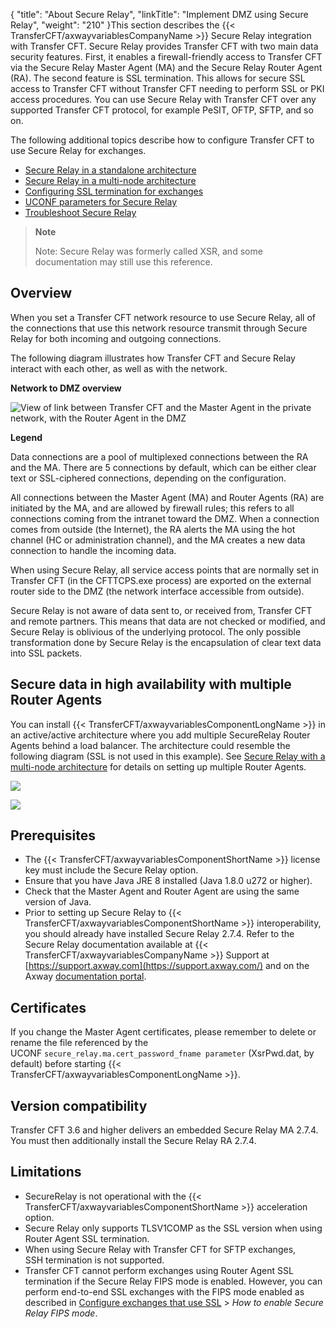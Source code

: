 {
    "title": "About Secure Relay",
    "linkTitle": "Implement DMZ using Secure Relay",
    "weight": "210"
}This section describes the {{< TransferCFT/axwayvariablesCompanyName  >}} Secure Relay integration with Transfer CFT. Secure Relay provides Transfer CFT with two main data security features. First, it enables a firewall-friendly access to Transfer CFT via the Secure Relay Master Agent (MA) and the Secure Relay Router Agent (RA). The second feature is SSL termination. This allows for secure SSL access to Transfer CFT without Transfer CFT needing to perform SSL or PKI access procedures. You can use Secure Relay with Transfer CFT over any supported Transfer CFT protocol, for example PeSIT, OFTP, SFTP, and so on.

The following additional topics describe how to configure Transfer CFT to use Secure Relay for exchanges.

- [Secure Relay in a standalone architecture](cft_sr_configuration)
- [Secure Relay in a multi-node architecture](cft_sr_conf_multinode)
- [Configuring SSL termination for exchanges](sr_ssl)
- [UCONF parameters for Secure Relay](sr_parameters)
- [Troubleshoot Secure Relay](sr_troubleshooting)

> **Note**
>
> Note: Secure Relay was formerly called XSR, and some documentation may still use this reference.

Overview
--------

When you set a Transfer CFT network resource to use Secure Relay, all of the connections that use this network resource transmit through Secure Relay for both incoming and outgoing connections.

The following diagram illustrates how Transfer CFT and Secure Relay interact with each other, as well as with the network.

********Network to DMZ overview********

![View of link between Transfer CFT and the Master Agent in the private network, with the Router Agent in the DMZ](/Images/TransferCFT/sr_new4.png)

****Legend****

Data connections are a pool of multiplexed connections between the RA and the MA. There are 5 connections by default, which can be either clear text or SSL-ciphered connections, depending on the configuration.

All connections between the Master Agent (MA) and Router Agents (RA) are initiated by the MA, and are allowed by firewall rules; this refers to all connections coming from the intranet toward the DMZ. When a connection comes from outside (the Internet), the RA alerts the MA using the hot channel (HC or administration channel), and the MA creates a new data connection to handle the incoming data.

When using Secure Relay, all service access points that are normally set in Transfer CFT (in the CFTTCPS.exe process) are exported on the external router side to the DMZ (the network interface accessible from outside).

Secure Relay is not aware of data sent to, or received from, Transfer CFT and remote partners. This means that data are not checked or modified, and Secure Relay is oblivious of the underlying protocol. The only possible transformation done by Secure Relay is the encapsulation of clear text data into SSL packets.

Secure data in high availability with multiple Router Agents
------------------------------------------------------------

You can install {{< TransferCFT/axwayvariablesComponentLongName  >}} in an active/active architecture where you add multiple SecureRelay Router Agents behind a load balancer. The architecture could resemble the following diagram (SSL is not used in this example). See [Secure Relay with a multi-node architecture](cft_sr_conf_multinode) for details on setting up multiple Router Agents.

![](/Images/TransferCFT/sec_relay_multi_RA.png)

![](/Images/TransferCFT/sr_add_node.png)

Prerequisites
-------------

- The {{< TransferCFT/axwayvariablesComponentShortName  >}} license key must include the Secure Relay option.
- Ensure that you have Java JRE 8 installed (Java 1.8.0 u272 or higher).
- Check that the Master Agent and Router Agent are using the same version of Java.
- Prior to setting up Secure Relay to {{< TransferCFT/axwayvariablesComponentShortName  >}} interoperability, you should already have installed Secure Relay 2.7.4. Refer to the Secure Relay documentation available at {{< TransferCFT/axwayvariablesCompanyName  >}} Support at [https://support.axway.com](https://support.axway.com/) and on the Axway [documentation portal](https://docs.axway.com/).

Certificates
------------

If you change the Master Agent certificates, please remember to delete or rename the file referenced by the UCONF `secure_relay.ma.cert_password_fname parameter` (XsrPwd.dat, by default) before starting {{< TransferCFT/axwayvariablesComponentLongName  >}}.

Version compatibility
---------------------

Transfer CFT 3.6 and higher delivers an embedded Secure Relay MA 2.7.4. You must then additionally install the Secure Relay RA 2.7.4.

Limitations
-----------

- SecureRelay is not operational with the {{< TransferCFT/axwayvariablesComponentShortName  >}} acceleration option.
- Secure Relay only supports TLSV1COMP as the SSL version when using Router Agent SSL termination.
- When using Secure Relay with Transfer CFT for SFTP exchanges, SSH termination is not supported.
- Transfer CFT cannot perform exchanges using Router Agent SSL termination if the Secure Relay FIPS mode is enabled. However, you can perform end-to-end SSL exchanges with the FIPS mode enabled as described in [Configure exchanges that use SSL](sr_ssl) &gt; *How to enable Secure Relay FIPS mode*.
